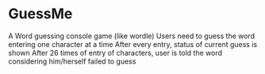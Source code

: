 # GuessMe

A Word guessing console game (like wordle)
Users need to guess the word entering one character at a time
After every entry, status of current guess is shown
After 26 times of entry of characters, user is told the word considering him/herself failed to guess
